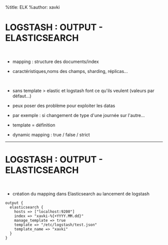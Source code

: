 %title: ELK
%author: xavki


# LOGSTASH : OUTPUT - ELASTICSEARCH


<br>


* mapping : structure des documents/index

* caractéristiques,noms des champs, sharding, réplicas...

<br>


* sans template > elastic et logstash font ce qu'ils veulent (valeurs par défaut...)

* peux poser des problème pour exploiter les datas

* par exemple : si changement de type d'une journée sur l'autre...

* template = définition

* dynamic mapping : true / false / strict


------------------------------------------------------------------------------------------------


# LOGSTASH : OUTPUT - ELASTICSEARCH


<br>


* création du mapping dans Elasticsearch au lancement de logstash

```
output {
  elasticsearch {
    hosts => ["localhost:9200"]
    index => "xavki-%{+YYYY.MM.dd}"
    manage_template => true
    template => "/etc/logstash/test.json"
    template_name => "xavki"
  }
}
```

